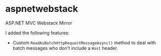 aspnetwebstack
==============

ASP.NET MVC Webstack Mirror

I added the following features:
- Custom `ReadAsBatchHttpRequestMessageAsync()` method to deal with batch messages who don't include a `Host` header.
